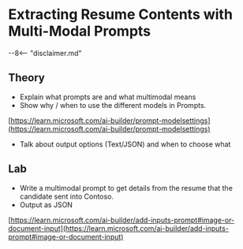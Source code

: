 # Extracting Resume Contents with Multi-Modal Prompts

--8<-- "disclaimer.md"

## Theory

- Explain what prompts are and what multimodal means
- Show why / when to use the different models in Prompts.

[https://learn.microsoft.com/ai-builder/prompt-modelsettings](https://learn.microsoft.com/ai-builder/prompt-modelsettings)

- Talk about output options (Text/JSON) and when to choose what

## Lab

- Write a multimodal prompt to get details from the resume that the candidate sent into Contoso.
- Output as JSON

[https://learn.microsoft.com/ai-builder/add-inputs-prompt#image-or-document-input](https://learn.microsoft.com/ai-builder/add-inputs-prompt#image-or-document-input)

